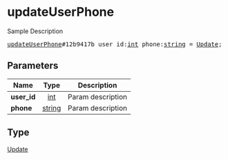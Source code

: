 # updateUserPhone

Sample Description

<pre>
<a href="../constructor/updateUserPhone.md">updateUserPhone</a>#12b9417b user_id:<a href="../type/int.md">int</a> phone:<a href="../type/string.md">string</a> = <a href="../type/Update.md">Update</a>;
</pre>
## Parameters

| Name | Type | Description |
|------|:----:|-------------|
| **user_id** | <a href="../type/int.md">int</a> | Param description |
| **phone** | <a href="../type/string.md">string</a> | Param description |

## Type

<a href="../type/Update.md">Update</a>

